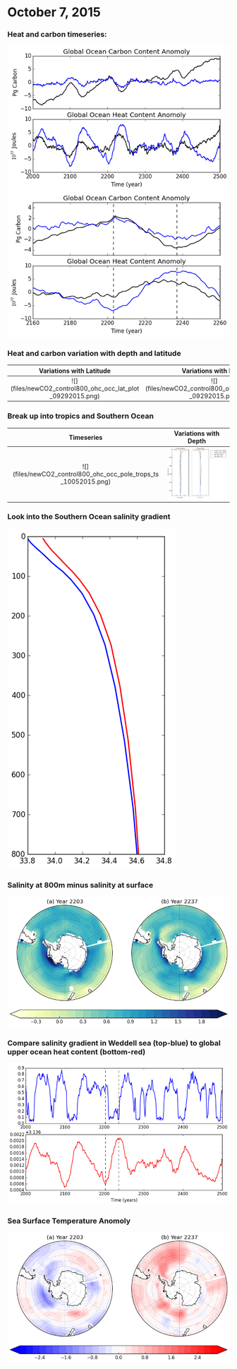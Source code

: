 # October 7, 2015

### Heat and carbon timeseries: 
![](files/newCO2_control800_ohc_occ_anomoly_09212015.png)
![](files/newCO2_control800_ohc_occ_anomoly_zoomedin_09212015.png)

### Heat and carbon variation with depth and latitude
Variations with Latitude | Variations with Depth
:-------------------------:|:-------------------------:
![](files/newCO2_control800_ohc_occ_lat_plot _09292015.png) |![](files/newCO2_control800_ohc_occ_depth_plot _09292015.png) 

### Break up into tropics and Southern Ocean
Timeseries | Variations with Depth
:-------------------------:|:-------------------------:
![](files/newCO2_control800_ohc_occ_pole_trops_ts _10052015.png) | ![](files/newCO2_control800_ohc_occ_pole_trops_depth_10052015.png)

### Look into the Southern Ocean salinity gradient
![](files/newCO2_control_800_salinity_depth_10072015.png)


### Salinity at 800m minus salinity at surface
![](files/newCO2_control_800_salinity_maps_10072015.png)

### Compare salinity gradient in Weddell sea (top-blue) to global upper ocean heat content (bottom-red)
![](files/newCO2_control_800_salinity_ohc_ts_10072015.png)

### Sea Surface Temperature Anomoly
![](files/newCO2_control_800_sst_10072015.png)
